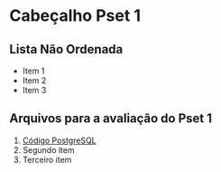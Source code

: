 # Cabeçalho Pset 1

## Lista Não Ordenada
- Item 1
- Item 2
- Item 3

## Arquivos para a avaliação do Pset 1
1. [Código PostgreSQL](scriptpronto.sql)
2. Segundo item
3. Terceiro item
